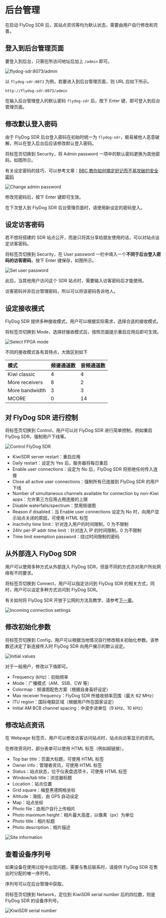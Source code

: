 # 后台管理

在启动 FlyDog SDR 后，其站点资讯等均为默认状态，需要由用户自行修改和完善。

## 登入到后台管理页面

要登入到后台，只需在所访问地址后加上 `/admin` 即可。

![flydog-sdr:8073/admin](/manual/admin_1.png "flydog-sdr:8073/admin")

以 `flydog-sdr:8073` 为例，若要进入到后台管理页面，则 URL 应如下所示。

```
http://flydog-sdr:8073/admin

```

在输入后台管理登入的默认密码 `flydog-sdr` 后，按下 Enter 键，即可登入到后台管理页面。

## 修改默认登入密码

由于 FlyDog SDR 后台登入密码在初始时统一为 `flydog-sdr`，极易被他人恶意破解，所以在登入后台后应该修改默认登入密码。

将标签页切换到 Security，将 Admin password 一项中的默认密码更换为其他密码，如图所示。

有关设定密码的技巧，可以参考文章：[BBC 教你如何搞定好记而不易攻破的安全密码](https://www.bbc.com/zhongwen/simp/50282159)

![Change admin password](/manual/admin_2.png "Change admin password")

修改完密码后，按下 Enter 键即可生效。

在下次登入到 FlyDog SDR 后台管理页面时，请使用新设定的密码登入。

## 设定访客密码

若不想将搭建的 SDR 站点公开，而是只将其分享给朋友使用的话，可以对站点设定访客密码。

将标签页切换到 Security，在 User password 一栏中填入一个**不同于后台登入密码的访客密码**，按下 Enter 键保存，如图所示。

![Set user password](/manual/admin_3.png "Set user password")

此后，当其他用户访问这个 SDR 站点时，需要输入访客密码后才能使用。

访客密码并非后台管理密码，所以可以将该密码告诉他人。

## 设定接收模式

FlyDog SDR 提供多种接收模式，用户可以根据实际需求，选择合适的接收模式。

将标签页切换到 Mode，选择好接收模式后，按照页面提示重启应用后即可生效。

![Select FPGA mode](/manual/admin_4.png "Select FPGA mode")

不同的接收模式各有其特点，大致区别如下

| 模式 | 频谱通道数 | 音频通道数 |
| :-- | :-- | :-- |
| Kiwi classic | 4 | 4 |
| More receivers | 8 | 2 |
| More bandwidth | 3 | 3 |
| MCORE | 0 | 14 |

## 对 FlyDog SDR 进行控制

将标签页切换到 Control，用户可以对 FlyDog SDR 进行简单控制，例如重启 FlyDog SDR，强制用户下线等。

![Control FlyDog SDR](/manual/admin_5.png "Control FlyDog SDR")

* KiwiSDR server restart：重启应用
* Daily restart：设定为 Yes 后，服务器将每日重启
* Enable user connections：设定为 No 后，FlyDog SDR 将拒绝任何传入连接
* Close all active user connections：强制所有已连接到 FlyDog SDR 的用户下线
* Number of simultaneous channels available for connection by non-Kiwi apps：允许第三方应用占用连接的上限
* Disable waterfalls/spectrum：禁用频谱图
* Reason if disabled：当 Enable user connections 设定为 No 时，向用户显示站点关闭的原因，可使用 HTML 标签
* Inactivity time limit：针对连入用户的时间限制，0 为不限制
* 24hr per-IP addr time limit：针对连入 IP 的时间限制，0 为不限制
* Time limit exemption password：绕过时间限制的密码

## 从外部连入 FlyDog SDR

用户可以使用多种方式从外部连入 FlyDog SDR，但是不同的方式亦对用户所处网络有不同要求。

将标签页切换到 Connect，用户可以指定访问到 FlyDog SDR 的相关方式，同时，用户可以设定多种方式访问到 FlyDog SDR。

有关如何将 FlyDog SDR 开放于公网的方法及教学，请参考[下一章](https://sdrotg.com/manual/public.html#%E5%B0%86-flydog-sdr-%E5%BC%80%E6%94%BE%E4%BA%8E%E5%85%AC%E7%BD%91)。

![Incoming connection settings](/manual/admin_6.png "Incoming connection settings")

## 修改初始化参数

将标签页切换到 Config，用户可以根据当地情况自行修改相关初始化参数。该参数还决定了新连接传入时 FlyDog SDR 向用户展示的默认设定。

![Initial values](/manual/admin_7.png "Initial values")

对于一般用户，修改以下值即可。

* Frequency (kHz)：初始频率
* Mode：广播模式（AM、SSB、CW 等）
* Colormap：频谱图配色方案（根据自身喜好设定）
* Max receiver frequency：FlyDog SDR 所接收频率范围（最大 62 MHz）
* ITU region：国际电联区域（根据用户所在国家设定）
* Initial AM BCB channel spacing：中波步进单位（9 kHz、10 kHz）

## 修改站点资讯

在 Webpage 标签页，用户可以修改访客访问站点时，站点向访客显示的资讯。

在修改资讯时，部分表单可以使用 HTML 标签（例如超链接）。

* Top bar title：页面大标题，可使用 HTML 标签
* Owner info：管理者资讯，可使用 HTML 标签
* Status：站点状态，位于仪表盘选项卡，可使用 HTML 标签
* Window/tab title：浏览器标题
* Location：站点位置
* Grid square：梅登黑德网格坐标
* Altitude：海拔，由 GPS 自动设定
* Map：站点坐标
* Photo file：由用户自行上传相片
* Photo maximum height：相片最大高度，以像素（px）为单位
* Photo title：相片标题
* Photo description：相片描述

![Site information](/manual/admin_8.png "Site information")

## 查看设备序列号

如果设备在使用过程中出现问题，需要与售后联系时，请提供 FlyDog SDR 在售出时分配的唯一序列号。

序列号可以在后台管理中获取。

将标签页切换到 Network，定位到 KiwiSDR serial number 后的四位数，则是 FlyDog SDR 的设备序列号。

![KiwiSDR serial number](/manual/admin_9.png "KiwiSDR serial number")
